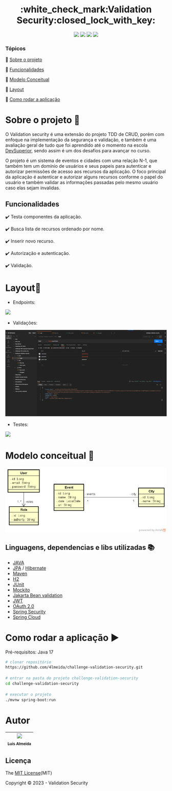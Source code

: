 <h1 align="center"> :white_check_mark:Validation Security:closed_lock_with_key: </h1>
<p align="center">
  <img src="https://img.shields.io/static/v1?label=spring&message=framework&color=blue&style=for-the-badge&logo=SPRING"/>
  <img src="https://img.shields.io/static/v1?label=Postman&message=API management&color=blue&style=for-the-badge&logo=postman"/>
  <img src="https://img.shields.io/static/v1?label=Apache&message=Dependency manager&color=blue&style=for-the-badge&logo=apache"/>
  <img src="http://img.shields.io/static/v1?label=License&message=MIT&color=green&style=for-the-badge"/>
</p>  

### Tópicos 

:small_blue_diamond: [Sobre o projeto](#Sobre-o-projeto-open_file_folder)

:small_blue_diamond: [Funcionalidades](#Funcionalidades)

:small_blue_diamond: [Modelo Conceitual](#Modelo-conceitual-page_with_curl)

:small_blue_diamond: [Layout](#Layout-mag_right)

:small_blue_diamond: [Como rodar a aplicação](#como-rodar-a-aplicação-arrow_forward)

# Sobre o projeto :open_file_folder:

O Validation security é uma extensão do projeto TDD de CRUD, porém com enfoque na implementação da segurança e validação, e também é uma avaliação geral 
de tudo que foi aprendido até o momento na escola [DevSuperior](https://devsuperior.com.br/cursos), sendo assim é um dos desafios para avançar no curso.

<p>
O projeto é um sistema de eventos e cidades com uma relação N-1, que também tem um domínio de usuários e seus papeis para autenticar e autorizar permissões de acesso aos 
recursos da aplicação. 
O foco principal da aplicação é autenticar e autorizar alguns recursos conforme o papel do usuário e também validar as informações passadas pelo mesmo usuário caso elas sejam invalidas.
</p>

## Funcionalidades

:heavy_check_mark: Testa componentes da aplicação.

:heavy_check_mark: Busca lista de recursos ordenado por nome.

:heavy_check_mark: Inserir novo recurso.

:heavy_check_mark: Autorização e autenticação. 

:heavy_check_mark: Validação. 

# Layout:mag_right:

- Endpoints:

![](https://github.com/4lmeida/challenge-validation-security/blob/main/src/assets/challenge-validation-security-endpoints.gif)

- Validações:

![](https://github.com/4lmeida/challenge-validation-security/blob/main/src/assets/challenge-validation-security-validation.gif)

- Testes:

![](https://github.com/4lmeida/challenge-validation-security/blob/main/src/assets/challenge-validation-security-tests.gif)

# Modelo conceitual :page_with_curl:
![Modelo Conceitual](https://github.com/4lmeida/challenge-validation-security/blob/main/src/assets/domain-model-validation-security.png)

## Linguagens, dependencias e libs utilizadas :books:
- [JAVA](https://www.java.com/pt-BR/)
- [JPA](https://spring.io/projects/spring-data-jpa) / [Hibernate](https://hibernate.org/)
- [Maven](https://maven.apache.org/)
- [H2](https://www.h2database.com/html/main.html)
- [JUnit](https://junit.org/junit5/)
- [Mockito](https://site.mockito.org/)
- [Jakarta Bean validation](https://beanvalidation.org)
- [JWT](https://jwt.io)
- [OAuth 2.0](https://oauth.net/2/)
- [Spring Security](https://docs.spring.io/spring-security/reference/index.html)
- [Spring Cloud](https://docs.spring.io/spring-cloud/docs/current/reference/html)

# Como rodar a aplicação :arrow_forward:

Pré-requisitos: Java 17

```bash
# clonar repositório
https://github.com/4lmeida/challenge-validation-security.git

# entrar na pasta do projeto challenge-validation-security
cd challenge-validation-security

# executar o projeto
./mvnw spring-boot:run
```
# Autor

| [<img src="https://avatars.githubusercontent.com/u/93017964?v=4" width=115><br><sub>Luís Almeida</sub>](https://github.com/4lmeida) |
| :---: |

## Licença 

The [MIT License](https://github.com/4lmeida/challenge-validation-security/blob/main/License)(MIT)

Copyright :copyright: 2023 - Validation Security
